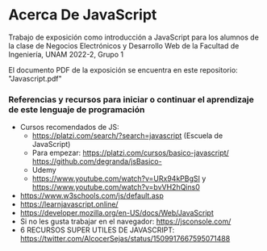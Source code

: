 # Acerca De JavaScript
Trabajo de exposición como introducción a JavaScript para los alumnos de la clase de Negocios Electrónicos y Desarrollo Web de la Facultad de Ingeniería, UNAM 2022-2, Grupo 1

El documento PDF de la exposición se encuentra en este repositorio: "Javascript.pdf"

### Referencias y recursos para iniciar o continuar el aprendizaje de este lenguaje de programación

* Cursos recomendados de JS:
    -   https://platzi.com/search/?search=javascript (Escuela de JavaScript)
    - Para empezar: https://platzi.com/cursos/basico-javascript/  
    https://github.com/degranda/jsBasico-
    - Udemy
    - https://www.youtube.com/watch?v=URx94kPBgSI y https://www.youtube.com/watch?v=bvVH2hQins0
* https://www.w3schools.com/js/default.asp
* https://learnjavascript.online/
* https://developer.mozilla.org/en-US/docs/Web/JavaScript
* Si no les gusta trabajar en el navegador: https://jsconsole.com/ 
* 6 RECURSOS SUPER UTILES DE JAVASCRIPT: https://twitter.com/AlcocerSejas/status/1509917667595071488